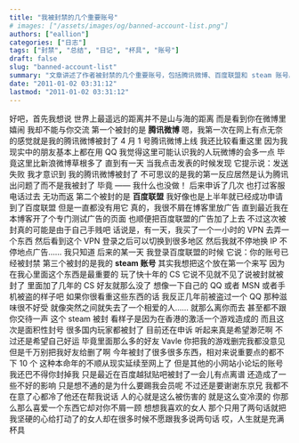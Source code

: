 ```yaml
---
title: "我被封禁的几个重要账号"
# images: ["/assets/images/og/banned-account-list.png"]
authors: ["eallion"]
categories: ["日志"]
tags: ["封禁", "总结", "日记", "杯具", "账号"]
draft: false
slug: "banned-account-list"
summary: "文章讲述了作者被封禁的几个重要账号，包括腾讯微博、百度联盟和 steam 账号。作者对于这些账号的重要性感到失望和无奈，并描述了被封禁后的心情变化。同时，作者也提到了其他小网站和论坛账号被封的经历，并表达了对于这种不顺遂的感受。最后，作者以喜欢女人但得不到回应来比喻自己与这些账号之间的关系。"
date: "2011-01-02 03:31:12"
lastmod: "2011-01-02 03:31:12"
---
```


好吧，首先我想说
世界上最遥远的距离并不是山与海的距离
而是看到你在微博里嬉闹
我却不能与你交流
第一个被封的是 **腾讯微博**
嗯，我第一次在网上有点无奈的感觉就是我的腾讯微博被封了
4 月 1 号腾讯微博上线
我还比较看重这里
因为我现实中的朋友基本上都在用 QQ
我觉得这里可能认识我的人玩微博的会多一点
毕竟这里比新浪微博草根多了
直到有一天
当我点击发表的时候发现
它提示说：发送失败
我才意识到
我的腾讯微博被封了
不可思议的是我的第一反应居然是认为腾讯出问题了而不是我被封了
毕竟 —— 我什么也没做！
后来申诉了几次
也打过客服电话过去
无功而返
第二个被封的是 **百度联盟**
我好像也是上半年就已经成功申请到了百度联盟
但是一直都没有用它
真的，我很不屑在博客里放广告
直到最近我在本博客开了个专门测试广告的页面
也顺便把百度联盟的广告加了上去
不过这次被封真的可能是由于自己手贱吧
话说是，有一天，我买了一个一小时的 VPN 去弄一个东西
然后看到这个 VPN 登录之后可以切换到很多地区
然后我就不停地换 IP 不停地点广告……
我只知道
后来的某一天
我登录百度联盟的时候
它说：你的账号已经被封禁
第三个被封的是我的 **steam 账号**
其实我想把这个放在第一个来写
因为在我心里面这个东西是最重要的
玩了快十年的 CS
它说不见就不见了说被封就被封了
里面加了几年的 CS 好友就那么没了
想像一下自己的 QQ 或者 MSN 或者手机被盗的样子吧
如果你很看重这些东西的话
我反正几年前被盗过一个 QQ
那种滋味很不好受
就像突然之间就失去了一个相爱的人……
就那么离你而去
甚至都不跟你交待一声
这个 steam 被封
看样子是因为在香港的激活一个游戏造成的
而且这次是面积性封号
很多国内玩家都被封了
目前还在申诉
听起来真是希望渺茫啊
不过还是希望自己好运
毕竟里面那么多的好友
Vavle 你把我的游戏删完我都没意见
但是千万别把我好友给删了啊
今年被封了很多很多东西，相对来说重要点的都不下 10 个
这种本命年的不顺从现实延续至网上了
但是其他的小网站小论坛的账号我还巴不得你封掉我
只是最近在百度越狱贴吧被封了一会儿有点离谱
还造成了一些不好的影响
只是想不通的是为什么要踢我会员呢
不过还是要谢谢东京兄
我都不在意了心都冷了他还在帮我说话
人的心就是这么被伤害的
就是这么变冷漠的
你那么那么喜爱一个东西它却对你不屑一顾
想想我喜欢的女人
那个只用了两句话就把我坚硬的心给打动了的女人却在很多时候不愿跟我多说两句话
哎，人生就是充满杯具
